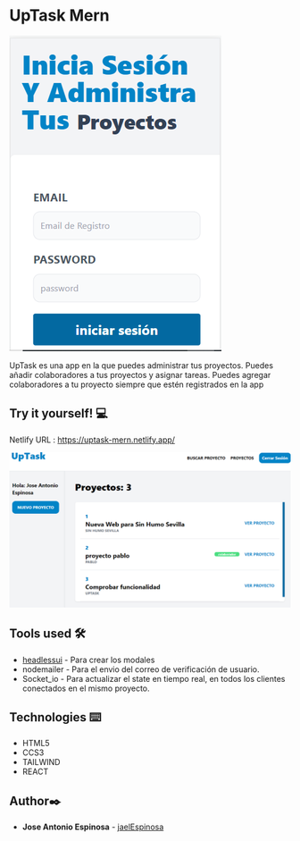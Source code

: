 # UpTask Mern

![SyringeIMG](https://github.com/jaelEspinosa/uptasck_frontend/blob/master/public/images/login.png)

 UpTask es una app en la que puedes administrar tus proyectos. Puedes añadir colaboradores a tus proyectos y asignar tareas. Puedes agregar colaboradores a tu proyecto siempre que estén registrados en la app




## Try it yourself! :computer:
Netlify URL :  https://uptask-mern.netlify.app/

![App_Preview](https://github.com/jaelEspinosa/uptasck_frontend/blob/master/public/images/proyectos.png)


## Tools used 🛠️
* [headlessui](https://headlessui.com//) - Para crear los modales
*  nodemailer - Para el envio del correo de verificación de usuario.
*  Socket_io - Para actualizar el state en tiempo real, en todos los clientes conectados en el mismo proyecto.



## Technologies ⌨️
* HTML5
* CCS3
* TAILWIND
* REACT


## Author✒️
* **Jose Antonio Espinosa** - [jaelEspinosa ](https://github.com/jaelEspinosa)

